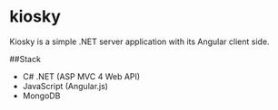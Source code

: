 # kiosky
Kiosky is a simple .NET server application with its Angular client side.

##Stack
- C# .NET (ASP MVC 4 Web API)
- JavaScript (Angular.js)
- MongoDB
